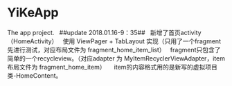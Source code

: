 # YiKeApp
The app project.
 
##update 2018.01.16-9：35##
  
  新增了首页activity（HomeActivity）
  
  使用 ViewPager + TabLayout 实现（只用了一个fragment先进行测试，对应布局文件为 fragment_home_item_list）
  
  fragment只包含了简单的一个recycleview。（对应adapter 为 MyItemRecyclerViewAdapter，item布局文件为 fragment_home_item）
    
    item的内容格式用的是新写的虚拟项目类-HomeContent。
